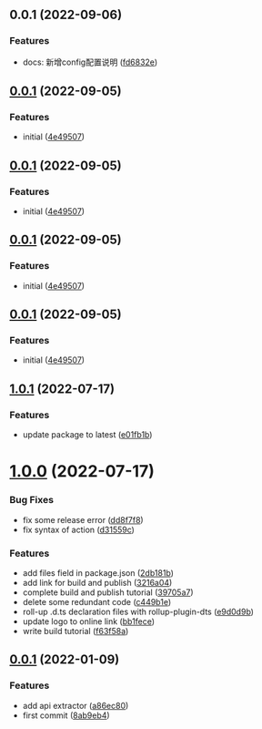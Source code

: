 ## 0.0.1 (2022-09-06)


### Features

* docs: 新增config配置说明 ([fd6832e](https://github.com/liejiayong/request/commit/fd6832e7ad1207e628c9957ebb53c0858e269325))



## [0.0.1](https://github.com/liejiayong/request/compare/v1.0.2...v0.0.1) (2022-09-05)


### Features

* initial ([4e49507](https://github.com/liejiayong/request/commit/4e4950791d803abeaecd1b66f29f38f21d9ea65a))



## [0.0.1](https://github.com/liejiayong/request/compare/v1.0.2...v0.0.1) (2022-09-05)


### Features

* initial ([4e49507](https://github.com/liejiayong/request/commit/4e4950791d803abeaecd1b66f29f38f21d9ea65a))



## [0.0.1](https://github.com/liejiayong/request/compare/v1.0.2...v0.0.1) (2022-09-05)


### Features

* initial ([4e49507](https://github.com/liejiayong/request/commit/4e4950791d803abeaecd1b66f29f38f21d9ea65a))



## [0.0.1](https://github.com/liejiayong/request/compare/v1.0.2...v0.0.1) (2022-09-05)


### Features

* initial ([4e49507](https://github.com/liejiayong/request/commit/4e4950791d803abeaecd1b66f29f38f21d9ea65a))



## [1.0.1](https://github.com/wangkaiwd/typescript-library-template/compare/v1.0.0...v1.0.1) (2022-07-17)


### Features

* update package to latest ([e01fb1b](https://github.com/wangkaiwd/typescript-library-template/commit/e01fb1b1156ecfeb9c8f55465769bacc979af378))



# [1.0.0](https://github.com/wangkaiwd/typescript-library-template/compare/v0.0.1...v1.0.0) (2022-07-17)


### Bug Fixes

* fix some release error ([dd8f7f8](https://github.com/wangkaiwd/typescript-library-template/commit/dd8f7f8eb6877913e33fe241f2a89fee6b1bd2c1))
* fix syntax of action ([d31559c](https://github.com/wangkaiwd/typescript-library-template/commit/d31559c5695ab6fa478d061130c7addf1f648e14))


### Features

* add files field in package.json ([2db181b](https://github.com/wangkaiwd/typescript-library-template/commit/2db181b28bd4e6c7f07322f2654fea57cd63fe58))
* add link for build and publish ([3216a04](https://github.com/wangkaiwd/typescript-library-template/commit/3216a0406040e662d461372f3324bdba7ea22792))
* complete build and publish tutorial ([39705a7](https://github.com/wangkaiwd/typescript-library-template/commit/39705a7e7fc8c5a4acfd587d38d67fbef67f1621))
* delete some redundant code ([c449b1e](https://github.com/wangkaiwd/typescript-library-template/commit/c449b1e8be8e82a49cc4cdd73802e1c71f35bc3d))
* roll-up .d.ts declaration files with rollup-plugin-dts ([e9d0d9b](https://github.com/wangkaiwd/typescript-library-template/commit/e9d0d9bdd4a6a851377a1ed0976154c1b8b0c722))
* update logo to online link ([bb1fece](https://github.com/wangkaiwd/typescript-library-template/commit/bb1fecebb6d29aa12fe03db35026896a77c0d799))
* write build tutorial ([f63f58a](https://github.com/wangkaiwd/typescript-library-template/commit/f63f58acdc4c1f24f2bef52c932ed9a493d65fc6))



## [0.0.1](https://github.com/wangkaiwd/typescript-library-template/compare/8ab9eb45b1d4908232b8093e72abb4619ec815be...v0.0.1) (2022-01-09)


### Features

* add api extractor ([a86ec80](https://github.com/wangkaiwd/typescript-library-template/commit/a86ec80e70111fe1acf6cbe5bb3b8697c213851c))
* first commit ([8ab9eb4](https://github.com/wangkaiwd/typescript-library-template/commit/8ab9eb45b1d4908232b8093e72abb4619ec815be))



